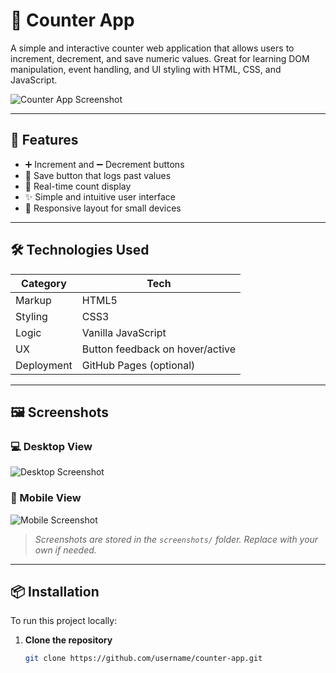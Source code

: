 # 🔢 Counter App

A simple and interactive counter web application that allows users to increment, decrement, and save numeric values. Great for learning DOM manipulation, event handling, and UI styling with HTML, CSS, and JavaScript.

![Counter App Screenshot](./screenshots/counter-desktop.png)

---

## 🚀 Features

- ➕ Increment and ➖ Decrement buttons
- 💾 Save button that logs past values
- 🧠 Real-time count display
- ✨ Simple and intuitive user interface
- 📱 Responsive layout for small devices

---

## 🛠️ Technologies Used

| Category     | Tech          |
|--------------|---------------|
| Markup       | HTML5         |
| Styling      | CSS3          |
| Logic        | Vanilla JavaScript |
| UX           | Button feedback on hover/active |
| Deployment   | GitHub Pages (optional) |

---

## 🖼️ Screenshots

### 💻 Desktop View

![Desktop Screenshot](./screenshots/counter-desktop.png)

### 📱 Mobile View

![Mobile Screenshot](./screenshots/counter-mobile.png)

> *Screenshots are stored in the `screenshots/` folder. Replace with your own if needed.*

---

## 📦 Installation

To run this project locally:

1. **Clone the repository**
   ```bash
   git clone https://github.com/username/counter-app.git
